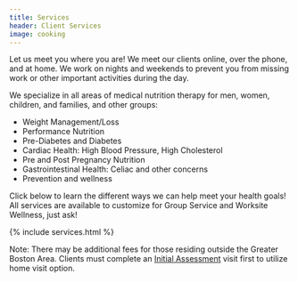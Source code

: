 ```yaml
---
title: Services
header: Client Services
image: cooking
---
```


Let us meet you where you are! We meet our clients online, over the phone, and at home. We work on nights and weekends to prevent you from missing work or other important activities during the day.

We specialize in all areas of medical nutrition therapy for men, women, children, and families, and other groups:

* Weight Management/Loss
* Performance Nutrition
* Pre-Diabetes and Diabetes
* Cardiac Health: High Blood Pressure, High Cholesterol
* Pre and Post Pregnancy Nutrition
* Gastrointestinal Health: Celiac and other concerns
* Prevention and wellness

Click below to learn the different ways we can help meet your health goals! All services are available to customize for Group Service and Worksite Wellness, just ask!

{% include services.html %}

Note: There may be additional fees for those residing outside the Greater Boston Area. Clients must complete an [Initial Assessment](/services/initial/) visit first to utilize home visit option.
